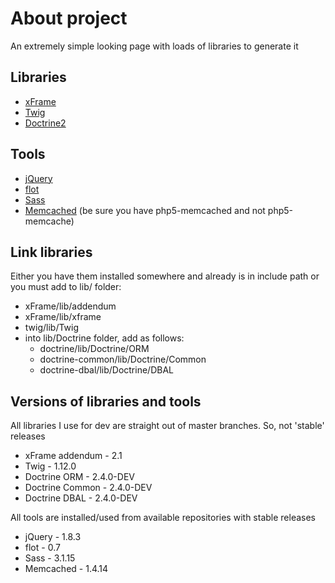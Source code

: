 About project
=============

An extremely simple looking page with loads of libraries to generate it

Libraries
---------

* [xFrame](https://github.com/linusnorton/xFrame)
* [Twig](http://twig.sensiolabs.org)
* [Doctrine2](http://www.doctrine-project.org/)

Tools
-----

* [jQuery](http://jquery.com/)
* [flot](http://code.google.com/p/flot/)
* [Sass](http://sass-lang.com/)
* [Memcached](http://www.memcached.org/) (be sure you have php5-memcached and not php5-memcache)

Link libraries
--------------

Either you have them installed somewhere and already is in include path or you must add to lib/ folder:

* xFrame/lib/addendum
* xFrame/lib/xframe
* twig/lib/Twig
* into lib/Doctrine folder, add as follows:
    * doctrine/lib/Doctrine/ORM
    * doctrine-common/lib/Doctrine/Common
    * doctrine-dbal/lib/Doctrine/DBAL

Versions of libraries and tools
----------------

All libraries I use for dev are straight out of master branches. So, not 'stable' releases

* xFrame addendum - 2.1
* Twig - 1.12.0
* Doctrine ORM - 2.4.0-DEV
* Doctrine Common - 2.4.0-DEV
* Doctrine DBAL - 2.4.0-DEV

All tools are installed/used from available repositories with stable releases

* jQuery - 1.8.3
* flot - 0.7
* Sass - 3.1.15
* Memcached - 1.4.14
